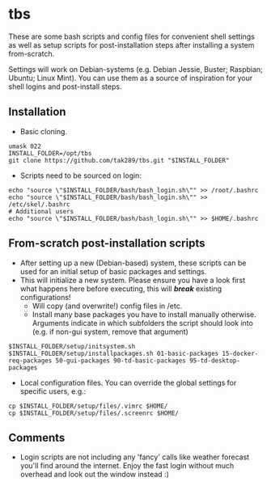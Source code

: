 # tbs
These are some bash scripts and config files for convenient shell settings as well as setup scripts for post-installation steps after installing a system from-scratch.

Settings will work on Debian-systems (e.g. Debian Jessie, Buster; Raspbian; Ubuntu; Linux Mint). You can use them as a source of inspiration for your shell logins and post-install steps.

## Installation

- Basic cloning.
```
umask 022
INSTALL_FOLDER=/opt/tbs
git clone https://github.com/tak289/tbs.git "$INSTALL_FOLDER"
```

- Scripts need to be sourced on login:
```
echo "source \"$INSTALL_FOLDER/bash/bash_login.sh\"" >> /root/.bashrc
echo "source \"$INSTALL_FOLDER/bash/bash_login.sh\"" >> /etc/skel/.bashrc
# Additional users
echo "source \"$INSTALL_FOLDER/bash/bash_login.sh\"" >> $HOME/.bashrc
```

## From-scratch post-installation scripts

- After setting up a new (Debian-based) system, these scripts can be used for an initial setup of basic packages and settings.
- This will initialize a new system. Please ensure you have a look first what happens here before executing, this will _**break**_ existing configurations!
  - Will copy (and overwrite!) config files in /etc.
  - Install many base packages you have to install manually otherwise. Arguments indicate in which subfolders the script should look into (e.g. if non-gui system, remove that argument)
```
$INSTALL_FOLDER/setup/initsystem.sh
$INSTALL_FOLDER/setup/installpackages.sh 01-basic-packages 15-docker-req-packages 50-gui-packages 90-td-basic-packages 95-td-desktop-packages
```

- Local configuration files. You can override the global settings for specific users, e.g.:
```
cp $INSTALL_FOLDER/setup/files/.vimrc $HOME/
cp $INSTALL_FOLDER/setup/files/.screenrc $HOME/
```



## Comments

- Login scripts are not including any 'fancy' calls like weather forecast you'll find around the internet. Enjoy the fast login without much overhead and look out the window instead :)
